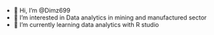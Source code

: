 - 👋 Hi, I’m @Dimz699
- 👀 I’m interested in Data analytics in mining and manufactured sector
- 🌱 I’m currently learning data analytics with R studio


<!---
Dimz699/Dimz699 is a ✨ special ✨ repository because its `README.md` (this file) appears on your GitHub profile.
You can click the Preview link to take a look at your changes.
--->
